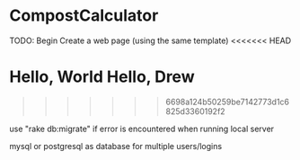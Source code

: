 # CompostCalculator
TODO:
  Begin
  Create a web page (using the same template)
<<<<<<< HEAD
  
  Hello, World
  Hello, Drew
=======
>>>>>>> 6698a124b50259be7142773d1c6825d3360192f2

use "rake db:migrate" if error is encountered when running local server

mysql or postgresql as database for multiple users/logins
